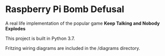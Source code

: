 # Raspberry Pi Bomb Defusal
A real life implementation of the popular game **Keep Talking and Nobody Explodes**

This project is built in Python 3.7.

Fritzing wiring diagrams are included in the /diagrams directory. 
